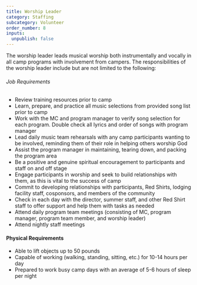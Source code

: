 ```yaml
---
title: Worship Leader
category: Staffing
subcategory: Volunteer
order_number: 8
inputs:
  unpublish: false
---
```

The worship leader leads musical worship both instrumentally and vocally in all camp programs with involvement from campers. The responsibilities of the worship leader include but are not limited to the following:

###### Job Requirements

* Review training resources prior to camp
* Learn, prepare, and practice all music selections from provided song list prior to camp
* Work with the MC and program manager to verify song selection for each program. Double check all lyrics and order of songs with program manager
* Lead daily music team rehearsals with any camp participants wanting to be involved, reminding them of their role in helping others worship God
* Assist the program manager in maintaining, tearing down, and packing the program area
* Be a positive and genuine spiritual encouragement to participants and staff on and off stage
* Engage participants in worship and seek to build relationships with them, as this is vital to the success of camp
* Commit to developing relationships with participants, Red Shirts, lodging facility staff, cosponsors, and members of the community
* Check in each day with the director, summer staff, and other Red Shirt staff to offer support and help them with tasks as needed
* Attend daily program team meetings (consisting of MC, program manager, program team member, and worship leader)
* Attend nightly staff meetings

#### Physical Requirements

* Able to lift objects up to 50 pounds
* Capable of working (walking, standing, sitting, etc.) for 10-14 hours per day
* Prepared to work busy camp days with an average of 5-6 hours of sleep per night
